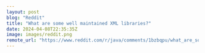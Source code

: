 ```yaml
---
layout: post
blog: "Reddit"
title: "What are some well maintained XML libraries?"
date: 2024-04-08T22:35:35Z
image: images/reddit.png
remote_url: "https://www.reddit.com/r/java/comments/1bzbqpu/what_are_some_well_maintained_xml_libraries/"
---
```

